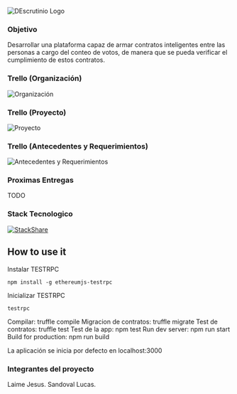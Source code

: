 ![DEscrutinio Logo](https://github.com/yoLUkAsss/DEscrutinio/blob/master/docs/logo.png)


### Objetivo

Desarrollar una plataforma capaz de armar contratos inteligentes entre las personas a cargo del conteo de votos, de manera que se pueda verificar el cumplimiento de estos contratos.

### Trello (Organización)
![Organización](https://trello.com/b/TcThyUPk/organizaci%C3%B3n-y-entregas)

### Trello (Proyecto)
![Proyecto](https://trello.com/b/riiTpzzh/proyecto)

### Trello (Antecedentes y Requerimientos)
![Antecedentes y Requerimientos](https://trello.com/b/A7b6hlnq/antecedentes-y-requerimientos)

### Proximas Entregas

TODO

### Stack Tecnologico

[![StackShare](https://img.shields.io/badge/tech-stack-0690fa.svg?style=flat)](https://stackshare.io/yoLUkAsss/descrutinio)


## How to use it

Instalar TESTRPC

```
npm install -g ethereumjs-testrpc
```

Inicializar TESTRPC

```
testrpc
```

Compilar:                   truffle compile
Migracion de contratos:     truffle migrate
Test de contratos:          truffle test
Test de la app:             npm test
Run dev server:             npm run start
Build for production:       npm run build

La aplicación se inicia por defecto en localhost:3000


### Integrantes del proyecto

Laime Jesus.
Sandoval Lucas.


